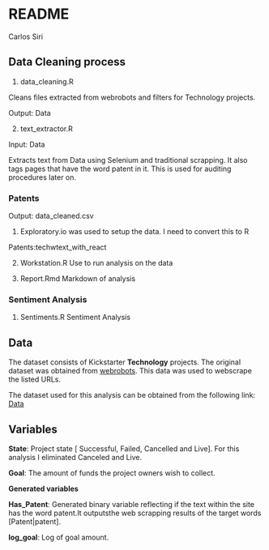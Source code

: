 README
================
Carlos Siri

## Data Cleaning process

1)  data\_cleaning.R

Cleans files extracted from webrobots and filters for Technology
projects.

Output: Data

2)  text\_extractor.R

Input: Data

Extracts text from Data using Selenium and traditional scrapping. It
also tags pages that have the word patent in it. This is used for
auditing procedures later on.

### Patents

Output: data\_cleaned.csv

1)  Exploratory.io was used to setup the data. I need to convert this to
    R

Patents:techwtext\_with\_react

2)  Workstation.R Use to run analysis on the data

3)  Report.Rmd Markdown of analysis

### Sentiment Analysis

1)  Sentiments.R Sentiment Analysis

## Data

The dataset consists of Kickstarter **Technology** projects. The
original dataset was obtained from
[webrobots](https://webrobots.io/kickstarter-datasets/ "webrobots").
This data was used to webscrape the listed URLs.

The dataset used for this analysis can be obtained from the following
link:
[Data](https://exploratory.io/data/cDb6UEd0cT/Dataset-UMl4lAH6sb "Data")

## Variables

**State**: Project state \[ Successful, Failed, Cancelled and Live\].
For this analysis I eliminated Canceled and Live.

**Goal**: The amount of funds the project owners wish to collect.

**Generated variables**

**Has\_Patent**: Generated binary variable reflecting if the text within
the site has the word patent.It outputsthe web scrapping results of the
target words \[Patent|patent\].

**log\_goal**: Log of goal amount.
